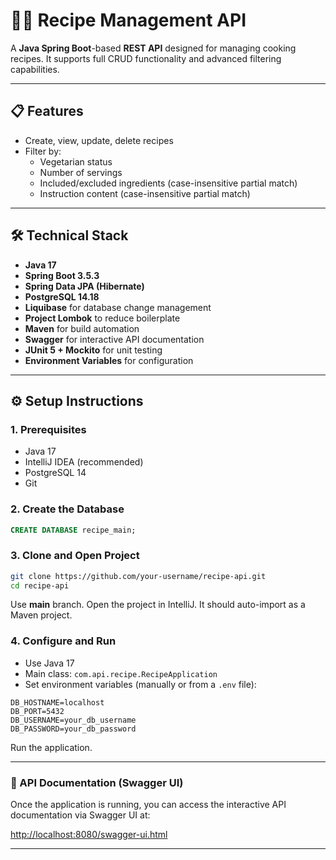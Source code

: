 # 👩‍🍳 Recipe Management API

A **Java Spring Boot**-based **REST API** designed for managing cooking recipes. It supports full CRUD functionality and advanced filtering capabilities.

---

## 📋 Features

- Create, view, update, delete recipes
- Filter by:
  - Vegetarian status
  - Number of servings
  - Included/excluded ingredients (case-insensitive partial match)
  - Instruction content (case-insensitive partial match)

---

## 🛠️ Technical Stack

- **Java 17**
- **Spring Boot 3.5.3**
- **Spring Data JPA (Hibernate)**
- **PostgreSQL 14.18**
- **Liquibase** for database change management
- **Project Lombok** to reduce boilerplate
- **Maven** for build automation
- **Swagger** for interactive API documentation
- **JUnit 5 + Mockito** for unit testing
- **Environment Variables** for configuration

---

## ⚙️ Setup Instructions

### 1. Prerequisites

- Java 17  
- IntelliJ IDEA (recommended)
- PostgreSQL 14  
- Git  

### 2. Create the Database

```sql
CREATE DATABASE recipe_main;
```

### 3. Clone and Open Project

```bash
git clone https://github.com/your-username/recipe-api.git
cd recipe-api
```

Use **main** branch. Open the project in IntelliJ. It should auto-import as a Maven project.

### 4. Configure and Run

- Use Java 17  
- Main class: `com.api.recipe.RecipeApplication`  
- Set environment variables (manually or from a `.env` file):

```env
DB_HOSTNAME=localhost
DB_PORT=5432
DB_USERNAME=your_db_username
DB_PASSWORD=your_db_password
```

Run the application.

---

### 📘 API Documentation (Swagger UI)

Once the application is running, you can access the interactive API documentation via Swagger UI at:

[http://localhost:8080/swagger-ui.html](http://localhost:8080/swagger-ui/index.html)

---

